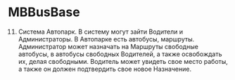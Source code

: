 # MBBusBase

11. Система Автопарк. В систему могут зайти Водители и Администраторы. В Автопарке есть автобусы, маршруты. Администратор может назначать на Маршруты свободные автобусы, в автобусы свободных Водителей, а также освобождать их, делая свободными. Водитель может увидеть свое место работы, а также он должен подтвердить свое новое Назначение.  
